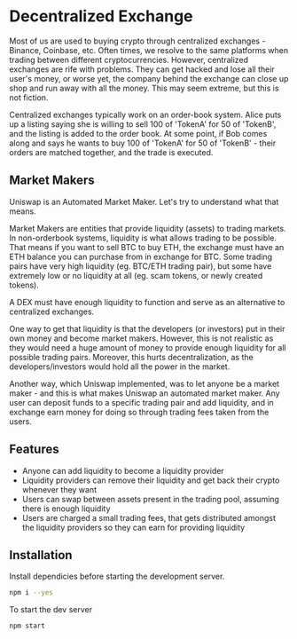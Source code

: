 # Decentralized Exchange

Most of us are used to buying crypto through centralized exchanges - Binance, Coinbase, etc. Often times, we resolve to the same platforms when trading between different cryptocurrencies.
However, centralized exchanges are rife with problems. They can get hacked and lose all their user's money, or worse yet, the company behind the exchange can close up shop and run away with all the money.
This may seem extreme, but this is not fiction.

Centralized exchanges typically work on an order-book system. Alice puts up a listing saying she is willing to sell 100 of 'TokenA' for 50 of 'TokenB', and the listing is added to the order book. At some point, if Bob comes along and says he wants to buy 100 of 'TokenA' for 50 of 'TokenB' - their orders are matched together, and the trade is executed.

## Market Makers

Uniswap is an Automated Market Maker. Let's try to understand what that means.

Market Makers are entities that provide liquidity (assets) to trading markets. In non-orderbook systems, liquidity is what allows trading to be possible. That means if you want to sell BTC to buy ETH, the exchange must have an ETH balance you can purchase from in exchange for BTC. Some trading pairs have very high liquidity (eg. BTC/ETH trading pair), but some have extremely low or no liquidity at all (eg. scam tokens, or newly created tokens).

A DEX must have enough liquidity to function and serve as an alternative to centralized exchanges.

One way to get that liquidity is that the developers (or investors) put in their own money and become market makers. However, this is not realistic as they would need a huge amount of money to provide enough liquidity for all possible trading pairs. Moreover, this hurts decentralization, as the developers/investors would hold all the power in the market.

Another way, which Uniswap implemented, was to let anyone be a market maker - and this is what makes Uniswap an automated market maker. Any user can deposit funds to a specific trading pair and add liquidity, and in exchange earn money for doing so through trading fees taken from the users.

## Features

- Anyone can add liquidity to become a liquidity provider
- Liquidity providers can remove their liquidity and get back their crypto whenever they want
- Users can swap between assets present in the trading pool, assuming there is enough liquidity
- Users are charged a small trading fees, that gets distributed amongst the liquidity providers so they can earn for providing liquidity

## Installation

Install  dependicies before starting the development server.

```sh
npm i --yes
```

To start the dev server

```sh
npm start
```
